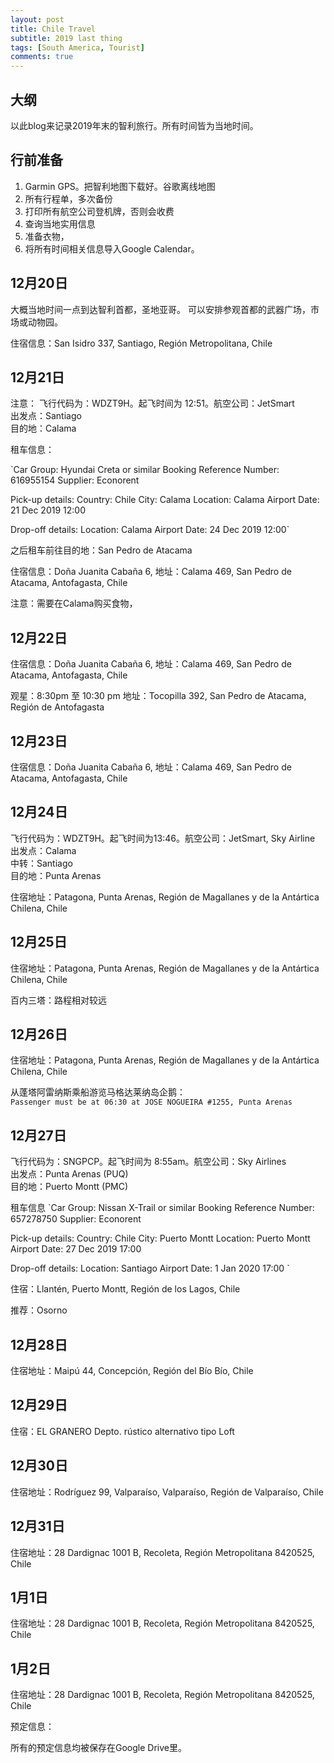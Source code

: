 ```yaml
---
layout: post
title: Chile Travel
subtitle: 2019 last thing
tags: [South America, Tourist]
comments: true
---
```


## 大纲

以此blog来记录2019年末的智利旅行。所有时间皆为当地时间。

## 行前准备

1. Garmin GPS。把智利地图下载好。谷歌离线地图
2. 所有行程单，多次备份
3. 打印所有航空公司登机牌，否则会收费
4. 查询当地实用信息
5. 准备衣物，
6. 将所有时间相关信息导入Google Calendar。

## 12月20日

大概当地时间一点到达智利首都，圣地亚哥。
可以安排参观首都的武器广场，市场或动物园。

住宿信息：San Isidro 337, Santiago, Región Metropolitana, Chile

## 12月21日

注意：
飞行代码为：WDZT9H。起飞时间为 12:51。航空公司：JetSmart        
出发点：Santiago        
目的地：Calama  

租车信息：

`Car Group: Hyundai Creta or similar
Booking Reference Number: 616955154
Supplier: Econorent

Pick-up details:
Country: Chile
City: Calama
Location: Calama Airport
Date: 21 Dec 2019 12:00

Drop-off details:
Location: Calama Airport
Date: 24 Dec 2019 12:00`


之后租车前往目的地：San Pedro de Atacama


住宿信息：Doña Juanita Cabaña 6,
地址：Calama 469, San Pedro de Atacama, Antofagasta, Chile

注意：需要在Calama购买食物，

## 12月22日


住宿信息：Doña Juanita Cabaña 6,
地址：Calama 469, San Pedro de Atacama, Antofagasta, Chile

观星：8:30pm 至 10:30 pm
地址：‎Tocopilla 392, San Pedro de Atacama, Región de Antofagasta


## 12月23日


住宿信息：Doña Juanita Cabaña 6,
地址：Calama 469, San Pedro de Atacama, Antofagasta, Chile

## 12月24日


飞行代码为：WDZT9H。起飞时间为13:46。航空公司：JetSmart, Sky Airline      
出发点：Calama       
中转：Santiago      
目的地：Punta Arenas

住宿地址：Patagona, Punta Arenas, Región de Magallanes y de la Antártica Chilena, Chile

## 12月25日

住宿地址：Patagona, Punta Arenas, Región de Magallanes y de la Antártica Chilena, Chile

百内三塔：路程相对较远

## 12月26日

住宿地址：Patagona, Punta Arenas, Región de Magallanes y de la Antártica Chilena, Chile

从蓬塔阿雷纳斯乘船游览马格达莱纳岛企鹅：  
`Passenger must be at 06:30 at JOSE NOGUEIRA #1255, Punta Arenas`

## 12月27日


飞行代码为：SNGPCP。起飞时间为 8:55am。航空公司：Sky Airlines          
出发点：Punta Arenas (PUQ)          
目的地：Puerto Montt (PMC)


租车信息
`Car Group: Nissan X-Trail or similar
Booking Reference Number: 657278750
Supplier: Econorent

Pick-up details:
Country: Chile
City: Puerto Montt
Location: Puerto Montt Airport
Date: 27 Dec 2019 17:00

Drop-off details:
Location: Santiago Airport
Date: 1 Jan 2020 17:00
`

住宿：Llantén, Puerto Montt, Región de los Lagos, Chile

推荐：Osorno

## 12月28日

住宿地址：Maipú 44, Concepción, Región del Bío Bío, Chile
## 12月29日


住宿：EL GRANERO Depto. rústico alternativo tipo Loft
## 12月30日



住宿地址：Rodríguez 99, Valparaíso, Valparaíso, Región de Valparaíso, Chile
## 12月31日



住宿地址：28 Dardignac 1001 B, Recoleta, Región Metropolitana 8420525, Chile

## 1月1日

住宿地址：28 Dardignac 1001 B, Recoleta, Región Metropolitana 8420525, Chile

## 1月2日

住宿地址：28 Dardignac 1001 B, Recoleta, Región Metropolitana 8420525, Chile



预定信息：

所有的预定信息均被保存在Google Drive里。
